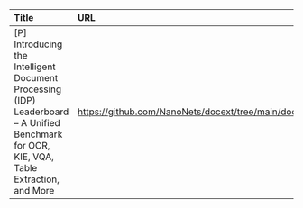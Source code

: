 | Title                                                                                                                                     | URL                                                           |   Score | Date                |
|:------------------------------------------------------------------------------------------------------------------------------------------|:--------------------------------------------------------------|--------:|:--------------------|
| [P] Introducing the Intelligent Document Processing (IDP) Leaderboard – A Unified Benchmark for OCR, KIE, VQA, Table Extraction, and More | https://github.com/NanoNets/docext/tree/main/docext/benchmark |      42 | 2025-05-08 13:18:28 |